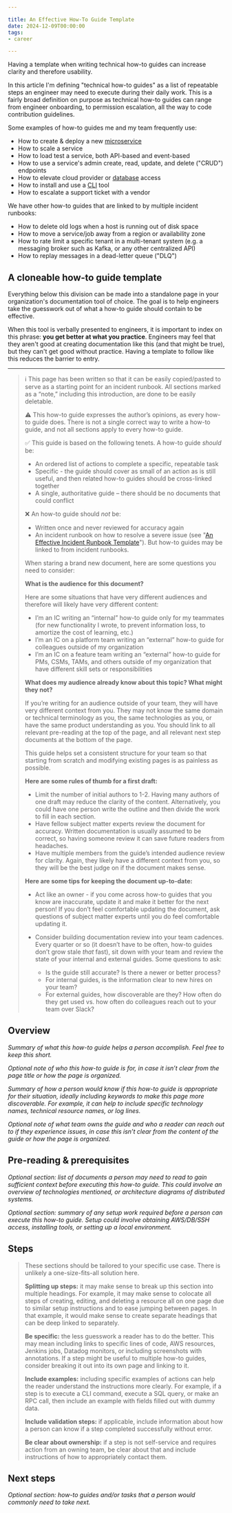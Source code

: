 ```yaml
---

title: An Effective How-To Guide Template
date: 2024-12-09T00:00:00
tags:
- career

---
```


Having a template when writing technical how-to guides can increase clarity and therefore usability.

In this article I'm defining "technical how-to guides" as a list of repeatable steps an engineer may need to execute during their daily work. This is a fairly broad definition on purpose as technical how-to guides can range from engineer onboarding, to permission escalation, all the way to code contribution guidelines.

Some examples of how-to guides me and my team frequently use:

- How to create & deploy a new [microservice](/blog/tag/microservices)
- How to scale a service
- How to load test a service, both API-based and event-based
- How to use a service's admin create, read, update, and delete ("CRUD") endpoints
- How to elevate cloud provider or [database](/blog/tag/databases) access
- How to install and use a [CLI](/blog/tag/shell) tool
- How to escalate a support ticket with a vendor

We have other how-to guides that are linked to by multiple incident runbooks:

- How to delete old logs when a host is running out of disk space
- How to move a service/job away from a region or availability zone
- How to rate limit a specific tenant in a multi-tenant system (e.g. a messaging broker such as Kafka, or any other centralized API)
- How to replay messages in a dead-letter queue ("DLQ")

## A cloneable how-to guide template

Everything below this division can be made into a standalone page in your organization's documentation tool of choice. The goal is to help engineers take the guesswork out of what a how-to guide should contain to be effective.

When this tool is verbally presented to engineers, it is important to index on this phrase: **you get better at what you practice**. Engineers may feel that they aren't good at creating documentation like this (and that might be true), but they can't get good without practice. Having a template to follow like this reduces the barrier to entry.

---

> ℹ️ This page has been written so that it can be easily copied/pasted to serve as a starting point for an incident runbook. All sections marked as a “note,” including this introduction, are done to be easily deletable.
>
> ⚠️ This how-to guide expresses the author’s opinions, as every how-to guide does. There is not a single correct way to write a how-to guide, and not all sections apply to every how-to guide.
>
> ✅ This guide is based on the following tenets. A how-to guide _should_ be:
>
> -   An ordered list of actions to complete a specific, repeatable task
> -   Specific - the guide should cover as small of an action as is still useful, and then related how-to guides should be cross-linked together
> -   A single, authoritative guide – there should be no documents that could conflict 
>
> ❌ An how-to guide should _not_ be:
>
> -   Written once and never reviewed for accuracy again
> -   An incident runbook on how to resolve a severe issue (see "[An Effective Incident Runbook Template](/blog/an-effective-incident-runbook-template)"). But how-to guides may be linked to from incident runbooks.
> 
> When staring a brand new document, here are some questions you need to
> consider:
> 
> **What is the audience for this document?**
> 
> Here are some situations that have very different audiences and therefore will likely have very different content:
> 
> -   I’m an IC writing an “internal” how-to guide only for my teammates (for new functionality I wrote, to prevent information loss, to amortize the cost of learning, etc.)
> -   I’m an IC on a platform team writing an “external” how-to guide for colleagues outside of my organization
> -   I’m an IC on a feature team writing an “external” how-to guide for PMs, CSMs, TAMs, and others outside of my organization that have different skill sets or responsibilities
> 
> **What does my audience already know about this topic? What might they not?**
> 
> If you’re writing for an audience outside of your team, they will have very different context from you. They may not know the same domain or technical terminology as you, the same technologies as you, or have the same product understanding as you. You should link to all relevant pre-reading at the top of the page, and all relevant next step documents at the bottom of the page.
> 
> This guide helps set a consistent structure for your team so that starting from scratch and modifying existing pages is as painless as possible.
> 
> **Here are some rules of thumb for a first draft:**
> 
> -   Limit the number of initial authors to 1-2. Having many authors of one draft may reduce the clarity of the content. Alternatively, you could have one person write the outline and then divide the work to fill in each section.
> -   Have fellow subject matter experts review the document for accuracy. Written documentation is usually assumed to be correct, so having someone review it can save future readers from headaches.
> -   Have multiple members from the guide’s intended audience review for clarity. Again, they likely have a different context from you, so they will be the best judge on if the document makes sense.
> 
> **Here are some tips for keeping the document up-to-date:**
> 
> -   Act like an owner - if you come across how-to guides that you know are inaccurate, update it and make it better for the next person! If you don’t feel comfortable updating the document, ask questions of subject matter experts until you do feel comfortable updating it.
> -   Consider building documentation review into your team cadences. Every quarter or so (it doesn’t have to be often, how-to guides don’t grow stale _that_ fast), sit down with your team and review the state of your internal and external guides. Some questions to ask:
>     
>     -   Is the guide still accurate? Is there a newer or better process?
>     -   For internal guides, is the information clear to new hires on your team?
>     -   For external guides, how discoverable are they? How often do they get used vs. how often do colleagues reach out to your team over Slack?

## Overview

_Summary of what this how-to guide helps a person accomplish. Feel free to keep this short._

_Optional note of who this how-to guide is for, in case it isn’t clear from the page title or how the page is organized._

_Summary of how a person would know if this how-to guide is appropriate for their situation, ideally including keywords to make this page more discoverable. For example, it can help to include specific technology names, technical resource names, or log lines._

_Optional note of what team owns the guide and who a reader can reach out to if they experience issues, in case this isn’t clear from the content of the guide or how the page is organized._

## Pre-reading & prerequisites

_Optional section: list of documents a person may need to read to gain sufficient context before executing this how-to guide. This could involve an overview of technologies mentioned, or architecture diagrams of distributed systems._

_Optional section: summary of any setup work required before a person can execute this how-to guide. Setup could involve obtaining AWS/DB/SSH access, installing tools, or setting up a local environment._

## Steps

> These sections should be tailored to your specific use case. There is unlikely a one-size-fits-all solution here.
> 
> **Splitting up steps:** it may make sense to break up this section into multiple headings. For example, it may make sense to colocate all steps of creating, editing, and deleting a resource all on one page due to similar setup instructions and to ease jumping between pages. In that example, it would make sense to create separate headings that can be deep linked to separately.
> 
> **Be specific:** the less guesswork a reader has to do the better. This may mean including links to specific lines of code, AWS resources, Jenkins jobs, Datadog monitors, or including screenshots with annotations. If a step might be useful to multiple how-to guides, consider breaking it out into its own page and linking to it.
> 
> **Include examples:** including specific examples of actions can help the reader understand the instructions more clearly. For example, if a step is to execute a CLI command, execute a SQL query, or make an RPC call, then include an example with fields filled out with dummy data.
> 
> **Include validation steps:** if applicable, include information about how a person can know if a step completed successfully without error.
> 
> **Be clear about ownership:** if a step is not self-service and requires action from an owning team, be clear about that and include instructions of how to appropriately contact them.

## Next steps

_Optional section: how-to guides and/or tasks that a person would commonly need to take next._
<!--stackedit_data:
eyJoaXN0b3J5IjpbLTE5NDY5NjMxNjcsNTMxMjA3ODE4XX0=
-->